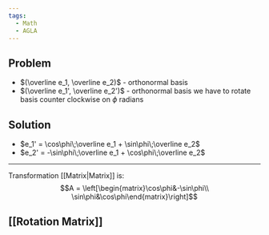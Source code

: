 ```yaml
---
tags:
  - Math
  - AGLA
---
```

## Problem
- $(\overline e_1, \overline e_2)$ - orthonormal basis
- $(\overline e_1', \overline e_2')$ - orthonormal basis
we have to rotate basis counter clockwise on $\phi$ radians
## Solution
- $e_1' = \cos\phi\;\overline e_1 + \sin\phi\;\overline e_2$
- $e_2' = -\sin\phi\;\overline e_1 + \cos\phi\;\overline e_2$
---
Transformation [[Matrix|Matrix]] is: $$A = \left[\begin{matrix}\cos\phi&-\sin\phi\\ \sin\phi&\cos\phi\end{matrix}\right]$$
## [[Rotation Matrix]]